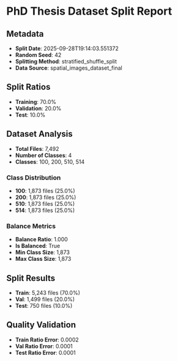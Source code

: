 # PhD Thesis Dataset Split Report

## Metadata
- **Split Date**: 2025-09-28T19:14:03.551372
- **Random Seed**: 42
- **Splitting Method**: stratified_shuffle_split
- **Data Source**: spatial_images_dataset_final

## Split Ratios
- **Training**: 70.0%
- **Validation**: 20.0%
- **Test**: 10.0%

## Dataset Analysis
- **Total Files**: 7,492
- **Number of Classes**: 4
- **Classes**: 100, 200, 510, 514

### Class Distribution
- **100**: 1,873 files (25.0%)
- **200**: 1,873 files (25.0%)
- **510**: 1,873 files (25.0%)
- **514**: 1,873 files (25.0%)

### Balance Metrics
- **Balance Ratio**: 1.000
- **Is Balanced**: True
- **Min Class Size**: 1,873
- **Max Class Size**: 1,873

## Split Results
- **Train**: 5,243 files (70.0%)
- **Val**: 1,499 files (20.0%)
- **Test**: 750 files (10.0%)

## Quality Validation
- **Train Ratio Error**: 0.0002
- **Val Ratio Error**: 0.0001
- **Test Ratio Error**: 0.0001
